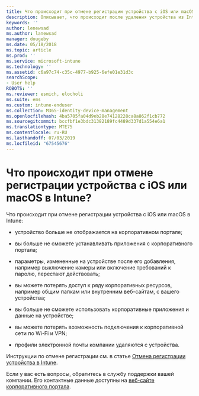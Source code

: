 ```yaml
---
title: Что происходит при отмене регистрации устройства с iOS или macOS?
description: Описывает, что происходит после удаления устройства из Intune.
keywords: ''
author: lenewsad
ms.author: lanewsad
manager: dougeby
ms.date: 05/18/2018
ms.topic: article
ms.prod: ''
ms.service: microsoft-intune
ms.technology: ''
ms.assetid: c6a97c74-c35c-4977-b925-6efe01e31d3c
searchScope:
- User help
ROBOTS: ''
ms.reviewer: esmich, elocholi
ms.suite: ems
ms.custom: intune-enduser
ms.collection: M365-identity-device-management
ms.openlocfilehash: 4ba5705fa04d9eb28e74128228ca8a862f1cb772
ms.sourcegitcommit: bccfbf1e3bdc31382189fc4489d337d1a554e6a1
ms.translationtype: MTE75
ms.contentlocale: ru-RU
ms.lasthandoff: 07/03/2019
ms.locfileid: "67545676"
---
```

# <a name="what-happens-if-you-unenroll-your-ios-or-macos-device-from-intune"></a>Что происходит при отмене регистрации устройства с iOS или macOS в Intune?

Что происходит при отмене регистрации устройства с iOS или macOS в Intune:

- устройство больше не отображается на корпоративном портале;

- вы больше не сможете устанавливать приложения с корпоративного портала;

- параметры, измененные на устройстве после его добавления, например выключение камеры или включение требований к паролю, перестают действовать;

- вы можете потерять доступ к ряду корпоративных ресурсов, например общим папкам или внутренним веб-сайтам, с вашего устройства;

- вы больше не сможете использовать корпоративные приложения и данные на устройстве;

- вы можете потерять возможность подключения к корпоративной сети по Wi-Fi и VPN;

- профили электронной почты компании удаляются с устройства.

Инструкции по отмене регистрации см. в статье [Отмена регистрации устройства в Intune](unenroll-your-device-from-intune-ios.md).

Если у вас есть вопросы, обратитесь в службу поддержки вашей компании. Его контактные данные доступны на [веб-сайте корпоративного портала](https://go.microsoft.com/fwlink/?linkid=2010980).
